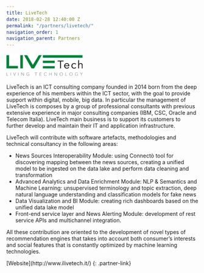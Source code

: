 ```yaml
---
title: LiveTech
date: 2018-02-28 12:40:00 Z
permalink: "/partners/livetech/"
navigation_order: 1
navigation_parent: Partners
---
```


<img src="/assets/img/partners/live-tech.png" alt="LiveTech">

LiveTech is an ICT consulting company founded in 2014 born from the deep experience of his members within the ICT sector, with the goal to provide support within digital, mobile, big data. In particular the management of LiveTech is composes by a group of professional consultants with previous extensive experience in major consulting companies (IBM, CSC, Oracle and Telecom Italia). LiveTech main business is to support its customers to further develop and maintain their IT and application infrastructure.

LiveTech will contribute with software artefacts, methodologies and technical consultancy in the following areas:

- News Sources Interoperability Module: using Connectò tool for discovering mapping between the news sources, creating a unified model to be ingested on the data lake and perform data cleaning and transformation
- Advanced Analytics and Data Enrichment Module: NLP & Semantics and Machine Learning: unsupervised terminology and topic extraction, deep natural language understanding and classification models for fake news
- Data Visualization and BI Module: creating rich dashboards based on the unified data lake model
- Front-end service layer and News Alerting Module: development of rest service APIs and multichannel integration.

All these contribution are oriented to the development of novel types of recommendation engines that takes into account both consumer’s interests and social features that is constantly optimized by machine learning technologies.

<div class="partner" markdown="1">
[Website](http://www.ilivetech.it/)
{: .partner-link}
</div>